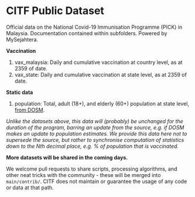 # CITF Public Dataset
Official data on the National Covid-​19 Immunisation Programme (PICK) in Malaysia. Documentation contained within subfolders. Powered by MySejahtera.

**Vaccination**
1) vax_malaysia: Daily and cumulative vaccination at country level, as at 2359 of date.
2) vax_state: Daily and cumulative vaccination at state level, as at 2359 of date.

**Static data**

1) population: Total, adult (18+), and elderly (60+) population at state level, [from DOSM](http://pqi.stats.gov.my/searchBI.php?tahun=2020&kodData=2&kodJadual=1&kodCiri=1&kodNegeri=Semua).

_Unlike the datasets above, this data will (probably) be unchanged for the duration of the program, barring an update from the source, e.g. if DOSM makes an update to population estimates. We provide this data here not to supersede the source, but rather to synchronise computation of statistics down to the Nth decimal place, e.g. % of population that is vaccinated._


**More datasets will be shared in the coming days.**

We welcome pull requests to share scripts, processing algorithms, and other neat tricks with the community - these will be merged into `main/contrib/`. CITF does not maintain or guarantee the usage of any code or data at that path.
